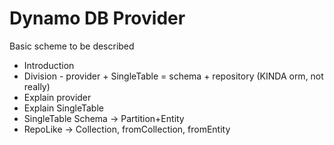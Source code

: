 # Dynamo DB Provider

Basic scheme to be described

- Introduction
- Division - provider +  SingleTable = schema + repository (KINDA orm, not really)
- Explain provider
- Explain SingleTable
- SingleTable Schema -> Partition+Entity
- RepoLike -> Collection, fromCollection, fromEntity


